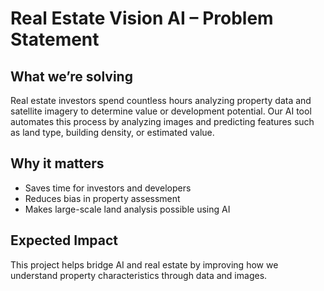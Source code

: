 # Real Estate Vision AI – Problem Statement

## What we’re solving
Real estate investors spend countless hours analyzing property data and satellite imagery to determine value or development potential. Our AI tool automates this process by analyzing images and predicting features such as land type, building density, or estimated value.

## Why it matters
- Saves time for investors and developers  
- Reduces bias in property assessment  
- Makes large-scale land analysis possible using AI

## Expected Impact
This project helps bridge AI and real estate by improving how we understand property characteristics through data and images.
